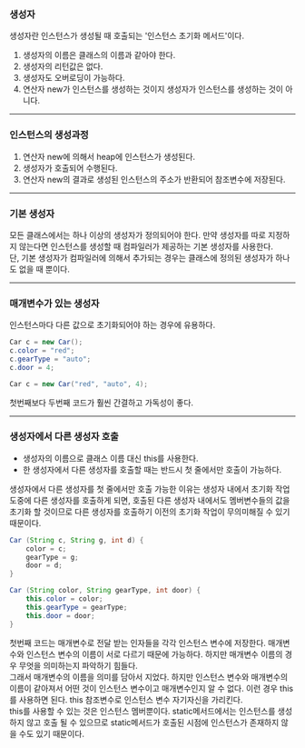 ### 생성자

생성자란 인스턴스가 생성될 때 호출되는 '인스턴스 초기화 메서드'이다.

1. 생성자의 이름은 클래스의 이름과 같아야 한다.
2. 생성자의 리턴값은 없다.
3. 생성자도 오버로딩이 가능하다.
4. 연산자 new가 인스턴스를 생성하는 것이지 생성자가 인스턴스를 생성하는 것이 아니다.

---

### 인스턴스의 생성과정

1. 연산자 new에 의해서 heap에 인스턴스가 생성된다.
2. 생성자가 호출되어 수행된다.
3. 연산자 new의 결과로 생성된 인스턴스의 주소가 반환되어 참조변수에 저장된다.

---

### 기본 생성자

모든 클래스에서는 하나 이상의 생성자가 정의되어야 한다. 만약 생성자를 따로 지정하지 않는다면 인스턴스를 생성할 때 컴파일러가 제공하는 기본 생성자를 사용한다.  
단, 기본 생성자가 컴파일러에 의해서 추가되는 경우는 클래스에 정의된 생성자가 하나도 없을 때 뿐이다.

---

### 매개변수가 있는 생성자

인스턴스마다 다른 값으로 초기화되어야 하는 경우에 유용하다.

```java
Car c = new Car();
c.color = "red";
c.gearType = "auto";
c.door = 4;
```

```java
Car c = new Car("red", "auto", 4);
```

첫번째보다 두번째 코드가 훨씬 간결하고 가독성이 좋다.

---

### 생성자에서 다른 생성자 호출

- 생성자의 이름으로 클래스 이름 대신 this를 사용한다.
- 한 생성자에서 다른 생성자를 호출할 때는 반드시 첫 줄에서만 호출이 가능하다.

생성자에서 다른 생성자를 첫 줄에서만 호출 가능한 이유는 생성자 내에서 초기화 작업도중에 다른 생성자를 호출하게 되면, 호출된 다른 생성자 내에서도 멤버변수들의 값을 초기화 할 것이므로 다른 생성자를 호출하기 이전의 초기화 작업이 무의미해질 수 있기 때문이다.

```java
Car (String c, String g, int d) {
    color = c;
    gearType = g;
    door = d;
}
```

```java
Car (String color, String gearType, int door) {
    this.color = color;
    this.gearType = gearType;
    this.door = door;
}
```

첫번째 코드는 매개변수로 전달 받는 인자들을 각각 인스턴스 변수에 저장한다. 매개변수와 인스턴스 변수의 이름이 서로 다르기 때문에 가능하다. 하지만 매개변수 이름의 경우 무엇을 의미하는지 파악하기 힘들다.  
그래서 매개변수의 이름을 의미를 담아서 지었다. 하지만 인스턴스 변수와 매개변수의 이름이 같아져서 어떤 것이 인스턴스 변수이고 매개변수인지 알 수 없다. 이런 경우 this를 사용하면 된다. this 참조변수로 인스턴스 변수 자기자신을 가리킨다.  
this를 사용할 수 있는 것은 인스턴스 멤버뿐이다. static메서드에서는 인스턴스를 생성하지 않고 호출 될 수 있으므로 static메서드가 호출된 시점에 인스턴스가 존재하지 않을 수도 있기 때문이다.
